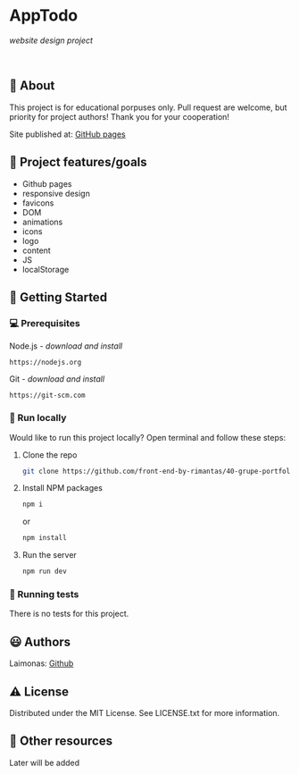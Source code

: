 <!-- @format -->

# AppTodo

_website design project_

<br>

## 🌟 About

This project is for educational porpuses only. Pull request are welcome, but priority for project authors! Thank you for your cooperation!

Site published at: [GitHub pages](https://front-end-by-rimantas.github.io/40-grupe-portfolio-personal/)

## 🎯 Project features/goals

- Github pages
- responsive design
- favicons
- DOM
- animations
- icons
- logo
- content
- JS
- localStorage

## 🧰 Getting Started

### 💻 Prerequisites

Node.js - _download and install_

```
https://nodejs.org
```

Git - _download and install_

```
https://git-scm.com
```

### 🏃 Run locally

Would like to run this project locally? Open terminal and follow these steps:

1. Clone the repo
   ```sh
   git clone https://github.com/front-end-by-rimantas/40-grupe-portfolio.git
   ```
2. Install NPM packages
   ```sh
   npm i
   ```
   or
   ```sh
   npm install
   ```
3. Run the server
   ```sh
   npm run dev
   ```

### 🧪 Running tests

There is no tests for this project.

## 😃 Authors

Laimonas: [Github](https://github.com/deangelo777)

## ⚠️ License

Distributed under the MIT License. See LICENSE.txt for more information.

## 🔗 Other resources

Later will be added
